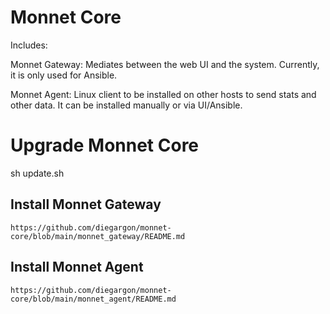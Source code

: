 # Monnet Core

Includes:

Monnet Gateway: Mediates between the web UI and the system. Currently, it is only used for Ansible.

Monnet Agent: Linux client to be installed on other hosts to send stats and other data.
It can be installed manually or via UI/Ansible.

# Upgrade Monnet Core

sh update.sh

## Install Monnet Gateway
    https://github.com/diegargon/monnet-core/blob/main/monnet_gateway/README.md

## Install Monnet Agent
    https://github.com/diegargon/monnet-core/blob/main/monnet_agent/README.md
